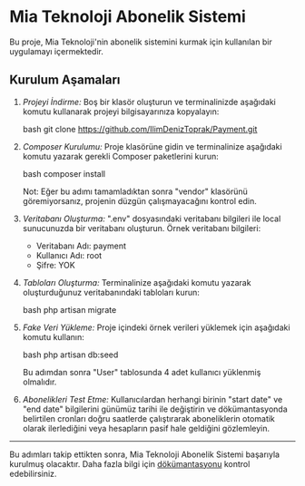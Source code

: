 # Mia Teknoloji Abonelik Sistemi

Bu proje, Mia Teknoloji'nin abonelik sistemini kurmak için kullanılan bir uygulamayı içermektedir.

## Kurulum Aşamaları

1. *Projeyi İndirme:*
   Boş bir klasör oluşturun ve terminalinizde aşağıdaki komutu kullanarak projeyi bilgisayarınıza kopyalayın:

   bash
   git clone https://github.com/IlimDenizToprak/Payment.git
   

2. *Composer Kurulumu:*
   Proje klasörüne gidin ve terminalinize aşağıdaki komutu yazarak gerekli Composer paketlerini kurun:

   bash
   composer install
   

   Not: Eğer bu adımı tamamladıktan sonra "vendor" klasörünü göremiyorsanız, projenin düzgün çalışmayacağını kontrol edin.

3. *Veritabanı Oluşturma:*
   ".env" dosyasındaki veritabanı bilgileri ile local sunucunuzda bir veritabanı oluşturun. Örnek veritabanı bilgileri:

   - Veritabanı Adı: payment
   - Kullanıcı Adı: root
   - Şifre: YOK

4. *Tabloları Oluşturma:*
   Terminalinize aşağıdaki komutu yazarak oluşturduğunuz veritabanındaki tabloları kurun:

   bash
   php artisan migrate
   

5. *Fake Veri Yükleme:*
   Proje içindeki örnek verileri yüklemek için aşağıdaki komutu kullanın:

   bash
   php artisan db:seed
   

   Bu adımdan sonra "User" tablosunda 4 adet kullanıcı yüklenmiş olmalıdır.

6. *Abonelikleri Test Etme:*
   Kullanıcılardan herhangi birinin "start date" ve "end date" bilgilerini günümüz tarihi ile değiştirin ve dökümantasyonda belirtilen cronları doğru saatlerde çalıştırarak aboneliklerin otomatik olarak ilerlediğini veya hesapların pasif hale geldiğini gözlemleyin.

---

Bu adımları takip ettikten sonra, Mia Teknoloji Abonelik Sistemi başarıyla kurulmuş olacaktır. Daha fazla bilgi için [dökümantasyonu](link) kontrol edebilirsiniz.
